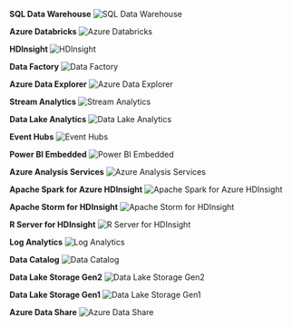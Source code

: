 ﻿**SQL Data Warehouse**
![SQL Data Warehouse](https://dinowang.github.io/azure-services-icon/Artifacts/Analytics/SQL+Data+Warehouse.svg)

**Azure Databricks**
![Azure Databricks](https://dinowang.github.io/azure-services-icon/Artifacts/Analytics/Azure+Databricks.svg)

**HDInsight**
![HDInsight](https://dinowang.github.io/azure-services-icon/Artifacts/Analytics/HDInsight.svg)

**Data Factory**
![Data Factory](https://dinowang.github.io/azure-services-icon/Artifacts/Analytics/Data+Factory.svg)

**Azure Data Explorer**
![Azure Data Explorer](https://dinowang.github.io/azure-services-icon/Artifacts/Analytics/Azure+Data+Explorer.svg)

**Stream Analytics**
![Stream Analytics](https://dinowang.github.io/azure-services-icon/Artifacts/Analytics/Stream+Analytics.svg)

**Data Lake Analytics**
![Data Lake Analytics](https://dinowang.github.io/azure-services-icon/Artifacts/Analytics/Data+Lake+Analytics.svg)

**Event Hubs**
![Event Hubs](https://dinowang.github.io/azure-services-icon/Artifacts/Analytics/Event+Hubs.svg)

**Power BI Embedded**
![Power BI Embedded](https://dinowang.github.io/azure-services-icon/Artifacts/Analytics/Power+BI+Embedded.svg)

**Azure Analysis Services**
![Azure Analysis Services](https://dinowang.github.io/azure-services-icon/Artifacts/Analytics/Azure+Analysis+Services.svg)

**Apache Spark for Azure HDInsight**
![Apache Spark for Azure HDInsight](https://dinowang.github.io/azure-services-icon/Artifacts/Analytics/Apache+Spark+for+Azure+HDInsight.svg)

**Apache Storm for HDInsight**
![Apache Storm for HDInsight](https://dinowang.github.io/azure-services-icon/Artifacts/Analytics/Apache+Storm+for+HDInsight.svg)

**R Server for HDInsight**
![R Server for HDInsight](https://dinowang.github.io/azure-services-icon/Artifacts/Analytics/R+Server+for+HDInsight.svg)

**Log Analytics**
![Log Analytics](https://dinowang.github.io/azure-services-icon/Artifacts/Analytics/Log+Analytics.svg)

**Data Catalog**
![Data Catalog](https://dinowang.github.io/azure-services-icon/Artifacts/Analytics/Data+Catalog.svg)

**Data Lake Storage Gen2**
![Data Lake Storage Gen2](https://dinowang.github.io/azure-services-icon/Artifacts/Analytics/Data+Lake+Storage+Gen2.svg)

**Data Lake Storage Gen1**
![Data Lake Storage Gen1](https://dinowang.github.io/azure-services-icon/Artifacts/Analytics/Data+Lake+Storage+Gen1.svg)

**Azure Data Share**
![Azure Data Share](https://dinowang.github.io/azure-services-icon/Artifacts/Analytics/Azure+Data+Share.svg)


